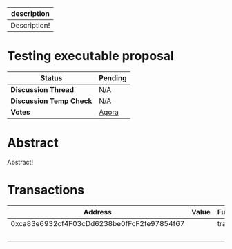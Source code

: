 | description  |
| ------------ |
| Description! |

# Testing executable proposal


  | **Status**            | Pending                                                                                                                                      |
  | --------------------- | ------------------------------------------------------------------------------------------------------------------------------------------- |
  | **Discussion Thread** |  N/A                                                                                              |
  | **Discussion Temp Check** |  N/A                                                                                              |
  | **Votes**             | [Agora](https://agora.ensdao.org/proposals/6)                                                                                                                                     |
  

# Abstract 
 Abstract!

# Transactions 
 | Address                                    | Value | Function | Argument | Value    |
| ------------------------------------------ | ----- | -------- | -------- | -------- |
| 0xca83e6932cf4F03cDd6238be0fFcF2fe97854f67 |       | transfer | to       | Transfer |
|                                            |       |          | amount   | 0        |







